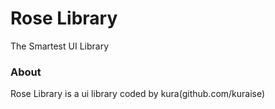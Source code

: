 # Rose Library
The Smartest UI Library

### About
Rose Library is a ui library coded by kura(github.com/kuraise)
